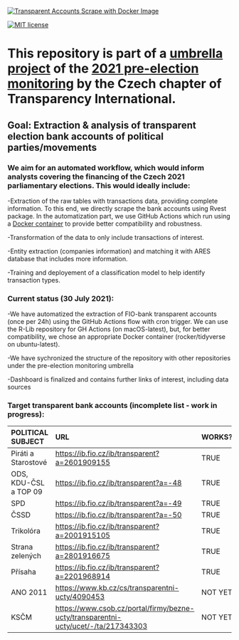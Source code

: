 [![Transparent Accounts Scrape with Docker Image](https://github.com/opop999/transparent_election_accounts/actions/workflows/docker.yml/badge.svg)](https://github.com/opop999/transparent_election_accounts/actions/workflows/docker.yml)

[![MIT license](https://img.shields.io/badge/License-MIT-blue.svg)](https://lbesson.mit-license.org/)

# This repository is part of a [umbrella project](https://github.com/opop999?tab=projects) of the [2021 pre-election monitoring](https://www.transparentnivolby.cz/snemovna2021/) by the Czech chapter of Transparency International.

## Goal: Extraction & analysis of transparent election bank accounts of political parties/movements 

### We aim for an automated workflow, which would inform analysts covering the financing of the Czech 2021 parliamentary elections. This would ideally include:
-Extraction of the raw tables with transactions data, providing complete information. To this end, we directly scrape the bank accounts using Rvest package. In the automatization part, we use GitHub Actions which run using a [Docker container](https://hub.docker.com/u/rocker) to provide better compatibility and robustness.

-Transformation of the data to only include transactions of interest.

-Entity extraction (companies information) and matching it with ARES database that includes more information.

-Training and deployement of a classification model to help identify transaction types. 

### Current status (30 July 2021):
-We have automatized the extraction of FIO-bank transparent accounts (once per 24h) using the GitHub Actions flow with cron trigger. We can use the R-Lib repository for GH Actions (on macOS-latest), but, for better compatibility, we chose an appropriate Docker container (rocker/tidyverse on ubuntu-latest).

-We have sychronized the structure of the repository with other repositories under the pre-election monitoring umbrella

-Dashboard is finalized and contains further links of interest, including data sources

### Target transparent bank accounts (incomplete list - work in progress):

| **POLITICAL SUBJECT**                 | **URL**                                                   | **WORKS?**              |
| :---                                  | :---                                                      | :---                    |
| Piráti a Starostové                   | <https://ib.fio.cz/ib/transparent?a=2601909155>           | TRUE                    |
| ODS, KDU-ČSL a TOP 09                 | <https://ib.fio.cz/ib/transparent?a=-48>                  | TRUE                    |
| SPD                                   | <https://ib.fio.cz/ib/transparent?a=-49>                  | TRUE                    |
| ČSSD                                  | <https://ib.fio.cz/ib/transparent?a=-50>                  | TRUE                    |
| Trikolóra                             | <https://ib.fio.cz/ib/transparent?a=2001915105>           | TRUE                    |
| Strana zelených                       | <https://ib.fio.cz/ib/transparent?a=2801916675>           | TRUE                    |
| Přísaha                               | <https://ib.fio.cz/ib/transparent?a=2201968914>           | TRUE                    |
| ANO 2011                              | <https://www.kb.cz/cs/transparentni-ucty/4090453>            | NOT YET                 |
| KSČM                                  | <https://www.csob.cz/portal/firmy/bezne-ucty/transparentni-ucty/ucet/-/ta/217343303>                        | NOT YET                 |
